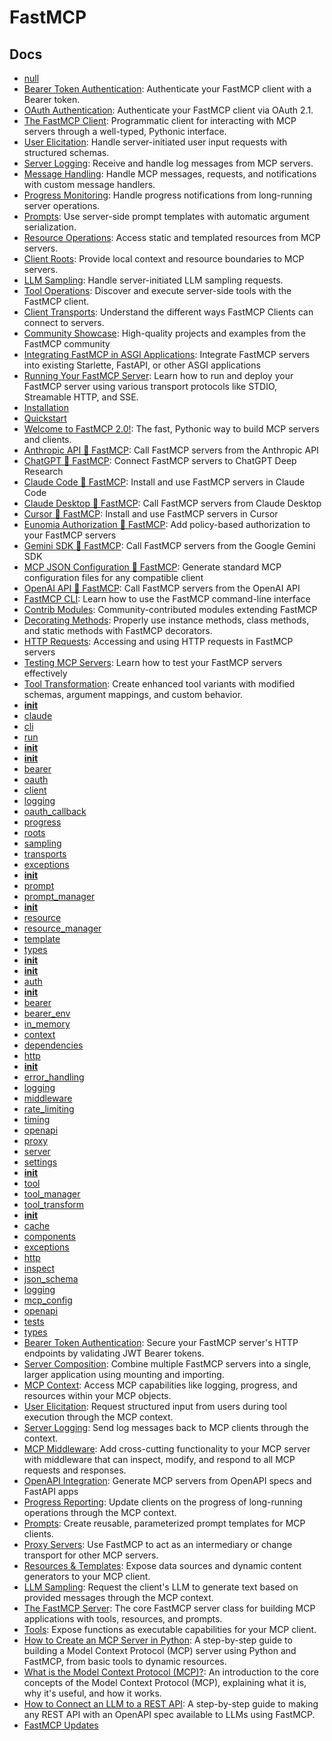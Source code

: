 # FastMCP

## Docs

- [null](https://gofastmcp.com/changelog.md)
- [Bearer Token Authentication](https://gofastmcp.com/clients/auth/bearer.md): Authenticate your FastMCP client with a Bearer token.
- [OAuth Authentication](https://gofastmcp.com/clients/auth/oauth.md): Authenticate your FastMCP client via OAuth 2.1.
- [The FastMCP Client](https://gofastmcp.com/clients/client.md): Programmatic client for interacting with MCP servers through a well-typed, Pythonic interface.
- [User Elicitation](https://gofastmcp.com/clients/elicitation.md): Handle server-initiated user input requests with structured schemas.
- [Server Logging](https://gofastmcp.com/clients/logging.md): Receive and handle log messages from MCP servers.
- [Message Handling](https://gofastmcp.com/clients/messages.md): Handle MCP messages, requests, and notifications with custom message handlers.
- [Progress Monitoring](https://gofastmcp.com/clients/progress.md): Handle progress notifications from long-running server operations.
- [Prompts](https://gofastmcp.com/clients/prompts.md): Use server-side prompt templates with automatic argument serialization.
- [Resource Operations](https://gofastmcp.com/clients/resources.md): Access static and templated resources from MCP servers.
- [Client Roots](https://gofastmcp.com/clients/roots.md): Provide local context and resource boundaries to MCP servers.
- [LLM Sampling](https://gofastmcp.com/clients/sampling.md): Handle server-initiated LLM sampling requests.
- [Tool Operations](https://gofastmcp.com/clients/tools.md): Discover and execute server-side tools with the FastMCP client.
- [Client Transports](https://gofastmcp.com/clients/transports.md): Understand the different ways FastMCP Clients can connect to servers.
- [Community Showcase](https://gofastmcp.com/community/showcase.md): High-quality projects and examples from the FastMCP community
- [Integrating FastMCP in ASGI Applications](https://gofastmcp.com/deployment/asgi.md): Integrate FastMCP servers into existing Starlette, FastAPI, or other ASGI applications
- [Running Your FastMCP Server](https://gofastmcp.com/deployment/running-server.md): Learn how to run and deploy your FastMCP server using various transport protocols like STDIO, Streamable HTTP, and SSE.
- [Installation](https://gofastmcp.com/getting-started/installation.md)
- [Quickstart](https://gofastmcp.com/getting-started/quickstart.md)
- [Welcome to FastMCP 2.0!](https://gofastmcp.com/getting-started/welcome.md): The fast, Pythonic way to build MCP servers and clients.
- [Anthropic API 🤝 FastMCP](https://gofastmcp.com/integrations/anthropic.md): Call FastMCP servers from the Anthropic API
- [ChatGPT 🤝 FastMCP](https://gofastmcp.com/integrations/chatgpt.md): Connect FastMCP servers to ChatGPT Deep Research
- [Claude Code 🤝 FastMCP](https://gofastmcp.com/integrations/claude-code.md): Install and use FastMCP servers in Claude Code
- [Claude Desktop 🤝 FastMCP](https://gofastmcp.com/integrations/claude-desktop.md): Call FastMCP servers from Claude Desktop
- [Cursor 🤝 FastMCP](https://gofastmcp.com/integrations/cursor.md): Install and use FastMCP servers in Cursor
- [Eunomia Authorization 🤝 FastMCP](https://gofastmcp.com/integrations/eunomia-authorization.md): Add policy-based authorization to your FastMCP servers
- [Gemini SDK 🤝 FastMCP](https://gofastmcp.com/integrations/gemini.md): Call FastMCP servers from the Google Gemini SDK
- [MCP JSON Configuration 🤝 FastMCP](https://gofastmcp.com/integrations/mcp-json-configuration.md): Generate standard MCP configuration files for any compatible client
- [OpenAI API 🤝 FastMCP](https://gofastmcp.com/integrations/openai.md): Call FastMCP servers from the OpenAI API
- [FastMCP CLI](https://gofastmcp.com/patterns/cli.md): Learn how to use the FastMCP command-line interface
- [Contrib Modules](https://gofastmcp.com/patterns/contrib.md): Community-contributed modules extending FastMCP
- [Decorating Methods](https://gofastmcp.com/patterns/decorating-methods.md): Properly use instance methods, class methods, and static methods with FastMCP decorators.
- [HTTP Requests](https://gofastmcp.com/patterns/http-requests.md): Accessing and using HTTP requests in FastMCP servers
- [Testing MCP Servers](https://gofastmcp.com/patterns/testing.md): Learn how to test your FastMCP servers effectively
- [Tool Transformation](https://gofastmcp.com/patterns/tool-transformation.md): Create enhanced tool variants with modified schemas, argument mappings, and custom behavior.
- [__init__](https://gofastmcp.com/python-sdk/fastmcp-cli-__init__.md)
- [claude](https://gofastmcp.com/python-sdk/fastmcp-cli-claude.md)
- [cli](https://gofastmcp.com/python-sdk/fastmcp-cli-cli.md)
- [run](https://gofastmcp.com/python-sdk/fastmcp-cli-run.md)
- [__init__](https://gofastmcp.com/python-sdk/fastmcp-client-__init__.md)
- [__init__](https://gofastmcp.com/python-sdk/fastmcp-client-auth-__init__.md)
- [bearer](https://gofastmcp.com/python-sdk/fastmcp-client-auth-bearer.md)
- [oauth](https://gofastmcp.com/python-sdk/fastmcp-client-auth-oauth.md)
- [client](https://gofastmcp.com/python-sdk/fastmcp-client-client.md)
- [logging](https://gofastmcp.com/python-sdk/fastmcp-client-logging.md)
- [oauth_callback](https://gofastmcp.com/python-sdk/fastmcp-client-oauth_callback.md)
- [progress](https://gofastmcp.com/python-sdk/fastmcp-client-progress.md)
- [roots](https://gofastmcp.com/python-sdk/fastmcp-client-roots.md)
- [sampling](https://gofastmcp.com/python-sdk/fastmcp-client-sampling.md)
- [transports](https://gofastmcp.com/python-sdk/fastmcp-client-transports.md)
- [exceptions](https://gofastmcp.com/python-sdk/fastmcp-exceptions.md)
- [__init__](https://gofastmcp.com/python-sdk/fastmcp-prompts-__init__.md)
- [prompt](https://gofastmcp.com/python-sdk/fastmcp-prompts-prompt.md)
- [prompt_manager](https://gofastmcp.com/python-sdk/fastmcp-prompts-prompt_manager.md)
- [__init__](https://gofastmcp.com/python-sdk/fastmcp-resources-__init__.md)
- [resource](https://gofastmcp.com/python-sdk/fastmcp-resources-resource.md)
- [resource_manager](https://gofastmcp.com/python-sdk/fastmcp-resources-resource_manager.md)
- [template](https://gofastmcp.com/python-sdk/fastmcp-resources-template.md)
- [types](https://gofastmcp.com/python-sdk/fastmcp-resources-types.md)
- [__init__](https://gofastmcp.com/python-sdk/fastmcp-server-__init__.md)
- [__init__](https://gofastmcp.com/python-sdk/fastmcp-server-auth-__init__.md)
- [auth](https://gofastmcp.com/python-sdk/fastmcp-server-auth-auth.md)
- [__init__](https://gofastmcp.com/python-sdk/fastmcp-server-auth-providers-__init__.md)
- [bearer](https://gofastmcp.com/python-sdk/fastmcp-server-auth-providers-bearer.md)
- [bearer_env](https://gofastmcp.com/python-sdk/fastmcp-server-auth-providers-bearer_env.md)
- [in_memory](https://gofastmcp.com/python-sdk/fastmcp-server-auth-providers-in_memory.md)
- [context](https://gofastmcp.com/python-sdk/fastmcp-server-context.md)
- [dependencies](https://gofastmcp.com/python-sdk/fastmcp-server-dependencies.md)
- [http](https://gofastmcp.com/python-sdk/fastmcp-server-http.md)
- [__init__](https://gofastmcp.com/python-sdk/fastmcp-server-middleware-__init__.md)
- [error_handling](https://gofastmcp.com/python-sdk/fastmcp-server-middleware-error_handling.md)
- [logging](https://gofastmcp.com/python-sdk/fastmcp-server-middleware-logging.md)
- [middleware](https://gofastmcp.com/python-sdk/fastmcp-server-middleware-middleware.md)
- [rate_limiting](https://gofastmcp.com/python-sdk/fastmcp-server-middleware-rate_limiting.md)
- [timing](https://gofastmcp.com/python-sdk/fastmcp-server-middleware-timing.md)
- [openapi](https://gofastmcp.com/python-sdk/fastmcp-server-openapi.md)
- [proxy](https://gofastmcp.com/python-sdk/fastmcp-server-proxy.md)
- [server](https://gofastmcp.com/python-sdk/fastmcp-server-server.md)
- [settings](https://gofastmcp.com/python-sdk/fastmcp-settings.md)
- [__init__](https://gofastmcp.com/python-sdk/fastmcp-tools-__init__.md)
- [tool](https://gofastmcp.com/python-sdk/fastmcp-tools-tool.md)
- [tool_manager](https://gofastmcp.com/python-sdk/fastmcp-tools-tool_manager.md)
- [tool_transform](https://gofastmcp.com/python-sdk/fastmcp-tools-tool_transform.md)
- [__init__](https://gofastmcp.com/python-sdk/fastmcp-utilities-__init__.md)
- [cache](https://gofastmcp.com/python-sdk/fastmcp-utilities-cache.md)
- [components](https://gofastmcp.com/python-sdk/fastmcp-utilities-components.md)
- [exceptions](https://gofastmcp.com/python-sdk/fastmcp-utilities-exceptions.md)
- [http](https://gofastmcp.com/python-sdk/fastmcp-utilities-http.md)
- [inspect](https://gofastmcp.com/python-sdk/fastmcp-utilities-inspect.md)
- [json_schema](https://gofastmcp.com/python-sdk/fastmcp-utilities-json_schema.md)
- [logging](https://gofastmcp.com/python-sdk/fastmcp-utilities-logging.md)
- [mcp_config](https://gofastmcp.com/python-sdk/fastmcp-utilities-mcp_config.md)
- [openapi](https://gofastmcp.com/python-sdk/fastmcp-utilities-openapi.md)
- [tests](https://gofastmcp.com/python-sdk/fastmcp-utilities-tests.md)
- [types](https://gofastmcp.com/python-sdk/fastmcp-utilities-types.md)
- [Bearer Token Authentication](https://gofastmcp.com/servers/auth/bearer.md): Secure your FastMCP server's HTTP endpoints by validating JWT Bearer tokens.
- [Server Composition](https://gofastmcp.com/servers/composition.md): Combine multiple FastMCP servers into a single, larger application using mounting and importing.
- [MCP Context](https://gofastmcp.com/servers/context.md): Access MCP capabilities like logging, progress, and resources within your MCP objects.
- [User Elicitation](https://gofastmcp.com/servers/elicitation.md): Request structured input from users during tool execution through the MCP context.
- [Server Logging](https://gofastmcp.com/servers/logging.md): Send log messages back to MCP clients through the context.
- [MCP Middleware](https://gofastmcp.com/servers/middleware.md): Add cross-cutting functionality to your MCP server with middleware that can inspect, modify, and respond to all MCP requests and responses.
- [OpenAPI Integration](https://gofastmcp.com/servers/openapi.md): Generate MCP servers from OpenAPI specs and FastAPI apps
- [Progress Reporting](https://gofastmcp.com/servers/progress.md): Update clients on the progress of long-running operations through the MCP context.
- [Prompts](https://gofastmcp.com/servers/prompts.md): Create reusable, parameterized prompt templates for MCP clients.
- [Proxy Servers](https://gofastmcp.com/servers/proxy.md): Use FastMCP to act as an intermediary or change transport for other MCP servers.
- [Resources & Templates](https://gofastmcp.com/servers/resources.md): Expose data sources and dynamic content generators to your MCP client.
- [LLM Sampling](https://gofastmcp.com/servers/sampling.md): Request the client's LLM to generate text based on provided messages through the MCP context.
- [The FastMCP Server](https://gofastmcp.com/servers/server.md): The core FastMCP server class for building MCP applications with tools, resources, and prompts.
- [Tools](https://gofastmcp.com/servers/tools.md): Expose functions as executable capabilities for your MCP client.
- [How to Create an MCP Server in Python](https://gofastmcp.com/tutorials/create-mcp-server.md): A step-by-step guide to building a Model Context Protocol (MCP) server using Python and FastMCP, from basic tools to dynamic resources.
- [What is the Model Context Protocol (MCP)?](https://gofastmcp.com/tutorials/mcp.md): An introduction to the core concepts of the Model Context Protocol (MCP), explaining what it is, why it's useful, and how it works.
- [How to Connect an LLM to a REST API](https://gofastmcp.com/tutorials/rest-api.md): A step-by-step guide to making any REST API with an OpenAPI spec available to LLMs using FastMCP.
- [FastMCP Updates](https://gofastmcp.com/updates.md)
